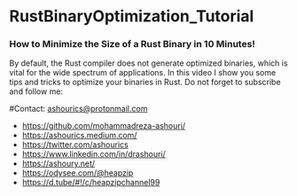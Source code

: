 # RustBinaryOptimization_Tutorial

### How to Minimize the Size of a Rust Binary in 10 Minutes!



By default, the Rust compiler does not generate optimized binaries, which is vital for the wide spectrum of applications. In this video I show you some tips and tricks to optimize your binaries in Rust. 
Do not forget to subscribe and follow me:

#Contact: ashourics@protonmail.com

- https://github.com/mohammadreza-ashouri/
- https://ashourics.medium.com/
- https://twitter.com/ashourics
- https://www.linkedin.com/in/drashouri/
- https://ashoury.net/
- https://odysee.com/@heapzip
- https://d.tube/#!/c/heapzipchannel99
